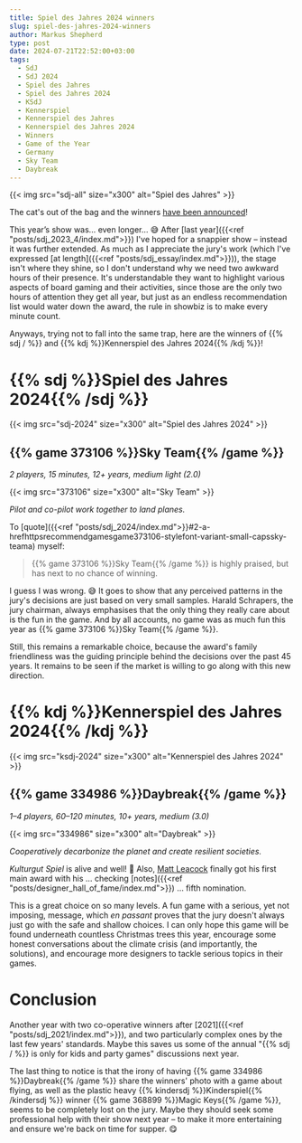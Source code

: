 ```yaml
---
title: Spiel des Jahres 2024 winners
slug: spiel-des-jahres-2024-winners
author: Markus Shepherd
type: post
date: 2024-07-21T22:52:00+03:00
tags:
  - SdJ
  - SdJ 2024
  - Spiel des Jahres
  - Spiel des Jahres 2024
  - KSdJ
  - Kennerspiel
  - Kennerspiel des Jahres
  - Kennerspiel des Jahres 2024
  - Winners
  - Game of the Year
  - Germany
  - Sky Team
  - Daybreak
---
```


{{< img src="sdj-all" size="x300" alt="Spiel des Jahres" >}}

The cat's out of the bag and the winners [have been announced](https://www.spiel-des-jahres.de/spiel-des-jahres-2024-sky-team/)!

This year’s show was… even longer… 😅 After [last year]({{<ref "posts/sdj_2023_4/index.md">}}) I've hoped for a snappier show – instead it was further extended. As much as I appreciate the jury's work (which I've expressed [at length]({{<ref "posts/sdj_essay/index.md">}})), the stage isn't where they shine, so I don't understand why we need two awkward hours of their presence. It's understandable they want to highlight various aspects of board gaming and their activities, since those are the only two hours of attention they get all year, but just as an endless recommendation list would water down the award, the rule in showbiz is to make every minute count.

Anyways, trying not to fall into the same trap, here are the winners of {{% sdj / %}} and {{% kdj %}}Kennerspiel des Jahres 2024{{% /kdj %}}!


# {{% sdj %}}Spiel des Jahres 2024{{% /sdj %}}

{{< img src="sdj-2024" size="x300" alt="Spiel des Jahres 2024" >}}


## {{% game 373106 %}}Sky Team{{% /game %}}

*2 players, 15 minutes, 12+ years, medium light (2.0)*

{{< img src="373106" size="x300" alt="Sky Team" >}}

*Pilot and co-pilot work together to land planes.*

To [quote]({{<ref "posts/sdj_2024/index.md">}}#2-a-hrefhttpsrecommendgamesgame373106-stylefont-variant-small-capssky-teama) myself:

> {{% game 373106 %}}Sky Team{{% /game %}} is highly praised, but has next to no chance of winning.

I guess I was wrong. 😅 It goes to show that any perceived patterns in the jury's decisions are just based on very small samples. Harald Schrapers, the jury chairman, always emphasises that the only thing they really care about is the fun in the game. And by all accounts, no game was as much fun this year as {{% game 373106 %}}Sky Team{{% /game %}}.

Still, this remains a remarkable choice, because the award's family friendliness was the guiding principle behind the decisions over the past 45 years. It remains to be seen if the market is willing to go along with this new direction.


# {{% kdj %}}Kennerspiel des Jahres 2024{{% /kdj %}}

{{< img src="ksdj-2024" size="x300" alt="Kennerspiel des Jahres 2024" >}}


## {{% game 334986 %}}Daybreak{{% /game %}}

*1–4 players, 60–120 minutes, 10+ years, medium (3.0)*

{{< img src="334986" size="x300" alt="Daybreak" >}}

*Cooperatively decarbonize the planet and create resilient societies.*

*Kulturgut Spiel* is alive and well! 🥳 Also, [Matt Leacock](https://recommend.games/#/?designer=378) finally got his first main award with his … checking [notes]({{<ref "posts/designer_hall_of_fame/index.md">}}) … fifth nomination.

This is a great choice on so many levels. A fun game with a serious, yet not imposing, message, which *en passant* proves that the jury doesn't always just go with the safe and shallow choices. I can only hope this game will be found underneath countless Christmas trees this year, encourage some honest conversations about the climate crisis (and importantly, the solutions), and encourage more designers to tackle serious topics in their games.


# Conclusion

Another year with two co-operative winners after [2021]({{<ref "posts/sdj_2021/index.md">}}), and two particularly complex ones by the last few years' standards. Maybe this saves us some of the annual "{{% sdj / %}} is only for kids and party games" discussions next year.

The last thing to notice is that the irony of having {{% game 334986 %}}Daybreak{{% /game %}} share the winners' photo with a game about flying, as well as the plastic heavy {{% kindersdj %}}Kinderspiel{{% /kindersdj %}} winner {{% game 368899 %}}Magic Keys{{% /game %}}, seems to be completely lost on the jury. Maybe they should seek some professional help with their show next year – to make it more entertaining and ensure we're back on time for supper. 😋
